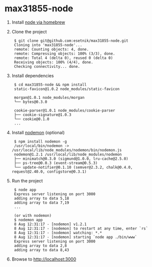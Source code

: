 max31855-node
=============
1. Install [node via homebrew](http://thechangelog.com/install-node-js-with-homebrew-on-os-x/)
2. Clone the project

		$ git clone git@github.com:esetnik/max31855-node.git
		Cloning into 'max31855-node'...
		remote: Counting objects: 4, done.
		remote: Compressing objects: 100% (3/3), done.
		remote: Total 4 (delta 0), reused 0 (delta 0)
		Receiving objects: 100% (4/4), done.
		Checking connectivity... done.

3. Install dependencies

		$ cd max31855-node && npm install
		static-favicon@1.0.2 node_modules/static-favicon
		
		morgan@1.0.1 node_modules/morgan
		└── bytes@0.3.0
		
		cookie-parser@1.0.1 node_modules/cookie-parser
		├── cookie-signature@1.0.3
		└── cookie@0.1.0
		...
4. Install [nodemon](https://github.com/remy/nodemon) (optional)

		$ npm install nodemon -g
		/usr/local/bin/nodemon -> /usr/local/lib/node_modules/nodemon/bin/nodemon.js
		nodemon@1.2.1 /usr/local/lib/node_modules/nodemon
		├── minimatch@0.3.0 (sigmund@1.0.0, lru-cache@2.5.0)
		├── ps-tree@0.0.3 (event-stream@0.5.3)
		└── update-notifier@0.1.10 (semver@2.3.2, chalk@0.4.0, request@2.40.0, configstore@0.3.1)

5. Run the project

		$ node app
		Express server listening on port 3000
		adding array to data 5,18
		adding array to data 7,19
		...
		
		(or with nodemon)
		$ nodemon app
		8 Aug 12:31:17 - [nodemon] v1.2.1
		8 Aug 12:31:17 - [nodemon] to restart at any time, enter `rs`
		8 Aug 12:31:17 - [nodemon] watching: *.*
		8 Aug 12:31:17 - [nodemon] starting `node app ./bin/www`
		Express server listening on port 3000
		adding array to data 2,8
		adding array to data 8,43
6. Browse to [http://localhost:3000](http://localhost:3000)
		
